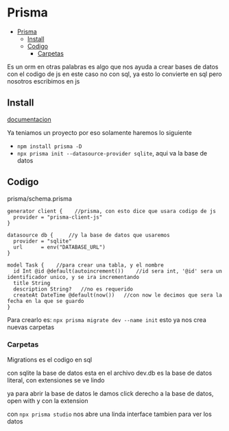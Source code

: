 # Prisma

- [Prisma](#prisma)
  - [Install](#install)
  - [Codigo](#codigo)
    - [Carpetas](#carpetas)

Es un orm en otras palabras es algo que nos ayuda a crear bases de datos con el codigo de js en este caso no con sql, ya esto lo convierte en sql pero nosotros escribimos en js

## Install

[documentacion](https://www.prisma.io/docs/getting-started/quickstart)

Ya teniamos un proyecto por eso solamente haremos lo siguiente

- `npm install prisma -D`
- `npx prisma init --datasource-provider sqlite`, aqui va la base de datos

## Codigo

prisma/schema.prisma

```prisma
generator client {    //prisma, con esto dice que usara codigo de js
  provider = "prisma-client-js"
}

datasource db {     //y la base de datos que usaremos
  provider = "sqlite"
  url      = env("DATABASE_URL")
}

model Task {    //para crear una tabla, y el nombre
  id Int @id @default(autoincrement())    //id sera int, '@id' sera un identificador unico, y se ira incrementando
  title String
  description String?   //no es requerido
  createAt DateTime @default(now())   //con now le decimos que sera la fecha en la que se guardo
}
```

Para crearlo es: `npx prisma migrate dev --name init` esto ya nos crea nuevas carpetas

### Carpetas

Migrations es el codigo en sql

con sqlite la base de datos esta en el archivo dev.db es la base de datos literal, con extensiones se ve lindo

ya para abrir la base de datos le damos click derecho a la base de datos, open with y con la extension

con `npx prisma studio` nos abre una linda interface tambien para ver los datos
